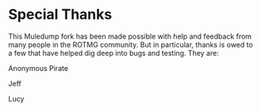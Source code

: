 # Special Thanks

This Muledump fork has been made possible with help and feedback from many people in the ROTMG community. But in particular, thanks is owed to a few that have helped dig deep into bugs and testing. They are:

Anonymous Pirate

Jeff

Lucy